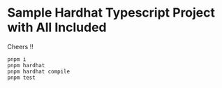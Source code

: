 # Sample Hardhat Typescript Project with All Included

Cheers !!

```shell
pnpm i
pnpm hardhat
pnpm hardhat compile
pnpm test
```

